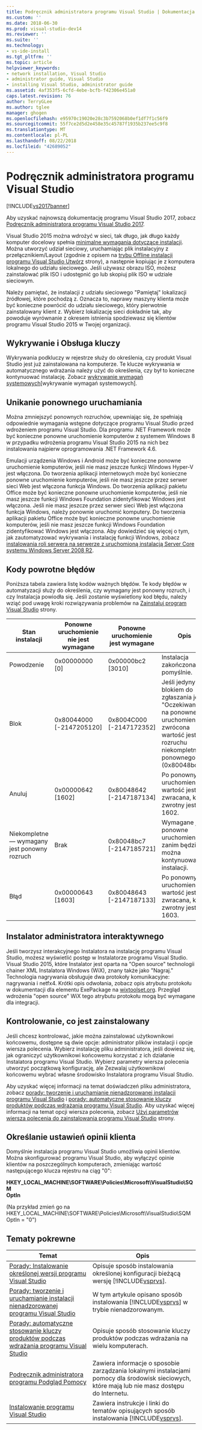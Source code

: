 ```yaml
---
title: Podręcznik administratora programu Visual Studio | Dokumentacja firmy Microsoft
ms.custom: ''
ms.date: 2018-06-30
ms.prod: visual-studio-dev14
ms.reviewer: ''
ms.suite: ''
ms.technology:
- vs-ide-install
ms.tgt_pltfrm: ''
ms.topic: article
helpviewer_keywords:
- network installation, Visual Studio
- administrator guide, Visual Studio
- installing Visual Studio, administrator guide
ms.assetid: 4af353f5-6cfd-4ebe-bcfb-f42306e451a0
caps.latest.revision: 76
author: TerryGLee
ms.author: tglee
manager: ghogen
ms.openlocfilehash: e95970c19020e28c3b7592068b0ef1df7f1c56f9
ms.sourcegitcommit: 55f7ce2d5d2e458e35c45787f1935b237ee5c9f8
ms.translationtype: MT
ms.contentlocale: pl-PL
ms.lasthandoff: 08/22/2018
ms.locfileid: "42689052"
---
```

# <a name="visual-studio-administrator-guide"></a>Podręcznik administratora programu Visual Studio
[!INCLUDE[vs2017banner](../includes/vs2017banner.md)]

Aby uzyskać najnowszą dokumentację programu Visual Studio 2017, zobacz [Podręcznik administratora programu Visual Studio 2017](https://docs.microsoft.com/en-us/visualstudio/install/visual-studio-administrator-guide).

Visual Studio 2015 można wdrożyć w sieci, tak długo, jak długo każdy komputer docelowy spełnia [minimalne wymagania dotyczące instalacji](http://www.microsoft.com/visualstudio/eng/products/2013-editions). Można utworzyć udział sieciowy, uruchamiając plik instalacyjny z przełącznikiem/Layout (zgodnie z opisem na [trybu Offline instalacji programu Visual Studio Utwórz](../install/create-an-offline-installation-of-visual-studio.md) strony), a następnie kopiując je z komputera lokalnego do udziału sieciowego. Jeśli używasz obrazu ISO, możesz zainstalować plik ISO i udostępnić go lub skopiuj plik ISO w udziale sieciowym.  
  
 Należy pamiętać, że instalacji z udziału sieciowego "Pamiętaj" lokalizacji źródłowej, które pochodzą z. Oznacza to, naprawy maszyny klienta może być konieczne powrócić do udziału sieciowego, który pierwotnie zainstalowany klient z. Wybierz lokalizację sieci dokładnie tak, aby powoduje wyrównanie z okresem istnienia spodziewasz się klientów programu Visual Studio 2015 w Twojej organizacji.  
  
## <a name="detection-and-servicing-keys"></a>Wykrywanie i Obsługa kluczy  
 Wykrywania podkluczy w rejestrze służy do określenia, czy produkt Visual Studio jest już zainstalowana na komputerze. Te klucze wykrywania w automatycznego wdrażania należy użyć do określenia, czy był to konieczne kontynuować instalację.  Zobacz [wykrywanie wymagań systemowych](../extensibility/internals/detecting-system-requirements.md)[wykrywanie wymagań systemowych].  
  
## <a name="avoiding-reboots"></a>Unikanie ponownego uruchamiania  
 Można zmniejszyć ponownych rozruchów, upewniając się, że spełniają odpowiednie wymagania wstępne dotyczące programu Visual Studio przed wdrożeniem programu Visual Studio. Dla programu .NET Framework może być konieczne ponowne uruchomienie komputerów z systemem Windows 8 w przypadku wdrożenia programu Visual Studio 2015 na nich bez instalowania najpierw oprogramowania .NET Framework 4.6.  
  
 Emulacji urządzenia Windows i Android może być konieczne ponowne uruchomienie komputerów, jeśli nie masz jeszcze funkcji Windows Hyper-V jest włączona. Do tworzenia aplikacji internetowych może być konieczne ponowne uruchomienie komputerów, jeśli nie masz jeszcze przez serwer sieci Web jest włączona funkcja Windows. Do tworzenia aplikacji pakietu Office może być konieczne ponowne uruchomienie komputerów, jeśli nie masz jeszcze funkcji Windows Foundation zidentyfikować Windows jest włączona. Jeśli nie masz jeszcze przez serwer sieci Web jest włączona funkcja Windows, należy ponownie uruchomić komputery. Do tworzenia aplikacji pakietu Office może być konieczne ponowne uruchomienie komputerów, jeśli nie masz jeszcze funkcji Windows Foundation zidentyfikować Windows jest włączona. Aby dowiedzieć się więcej o tym, jak zautomatyzować wykrywania i instalację funkcji Windows, zobacz [instalowania roli serwera na serwerze z uruchomioną instalacją Server Core systemu Windows Server 2008 R2](https://technet.microsoft.com/library/ee441260(v=ws.10).aspx).  
  
## <a name="error-return-codes"></a>Kody powrotne błędów  
 Poniższa tabela zawiera listę kodów ważnych błędów. Te kody błędów w automatyzacji służy do określenia, czy wymagany jest ponowny rozruch, i czy Instalacja powiodła się. Jeśli zostanie wyświetlony kod błędu, należy wziąć pod uwagę kroki rozwiązywania problemów na [Zainstaluj program Visual Studio](../install/install-visual-studio-2015.md) strony.  
  
|Stan instalacji|Ponowne uruchomienie nie jest wymagane|Ponowne uruchomienie jest wymagane|Opis|  
|------------------|--------------------------|----------------------|-----------------|  
|Powodzenie|0x00000000 [0]|0x00000bc2 [3010]|Instalacja zakończona pomyślnie.|  
|Blok|0x80044000 [-2147205120]|0x8004C000 [-2147172352]|Jeśli jedynym blokiem do zgłaszania jest "Oczekiwanie na ponowne uruchomienie", zwrócona wartość jest rozruchu niekompletnego ponownego (0x80048bc7).|  
|Anuluj|0x00000642 [1602]|0x80048642 [-2147187134]|Po ponownym uruchomieniu wartość jest zwracana, kod zwrotny jest 1602.|  
|Niekompletne — wymagany jest ponowny rozruch|Brak|0x80048bc7 [-2147185721]|Wymagane jest ponowne uruchomienie, zanim będzie można kontynuować instalacji.|  
|Błąd|0x00000643 [1603]|0x80048643 [-2147187133]|Po ponownym uruchomieniu wartość jest zwracana, kod zwrotny jest 1603.|  
  
## <a name="interactive-administrator-installer"></a>Instalator administratora interaktywnego  
 Jeśli tworzysz interakcyjnego Instalatora na instalację programu Visual Studio, możesz wyświetlić postęp w Instalatorze programu Visual Studio. Visual Studio 2015, które Instalator jest oparta na "Open source" technologii chainer XML Instalatora Windows (WiX), znany także jako "Nagraj." Technologia nagrywania obsługuje dwa protokoły komunikacyjne: nagrywania i netfx4. Krótki opis odwołania, zobacz opis atrybutu protokołu w dokumentacji dla elementu ExePackage na [wixtoolset.org](http://wixtoolset.org/). Przegląd wdrożenia "open source" WiX tego atrybutu protokołu mogą być wymagane dla integracji.  
  
## <a name="controlling-what-is-installed"></a>Kontrolowanie, co jest zainstalowany  
 Jeśli chcesz kontrolować, jakie można zainstalować użytkownikowi końcowemu, dostępne są dwie opcje: administrator plików instalacji i opcje wiersza polecenia. Wybierz instalację pliku administratora, jeśli dowiesz się, jak ograniczyć użytkownikowi końcowemu korzystać z ich działanie Instalatora programu Visual Studio. Wybierz parametry wiersza polecenia utworzyć początkową konfigurację, ale Zezwalaj użytkownikowi końcowemu wybrać własne środowisko Instalatora programu Visual Studio.  
  
 Aby uzyskać więcej informacji na temat doświadczeń pliku administratora, zobacz [porady: tworzenie i uruchamianie nienadzorowanej instalacji programu Visual Studio](../install/how-to-create-and-run-an-unattended-installation-of-visual-studio.md) i [porady: automatyczne stosowanie kluczy produktów podczas wdrażania programu Visual Studio](../install/how-to-automatically-apply-product-keys-when-deploying-visual-studio.md).  Aby uzyskać więcej informacji na temat opcji wiersza polecenia, zobacz [Użyj parametrów wiersza polecenia do zainstalowania programu Visual Studio](../install/use-command-line-parameters-to-install-visual-studio.md) strony.  
  
## <a name="specifying-customer-feedback-settings"></a>Określanie ustawień opinii klienta  
 Domyślnie instalacja programu Visual Studio umożliwia opinii klientów. Można skonfigurować programu Visual Studio, aby wyłączyć opinie klientów na poszczególnych komputerach, zmieniając wartość następującego klucza rejestru na ciąg "0":  
  
 **HKEY_LOCAL_MACHINE\SOFTWARE\Policies\Microsoft\VisualStudio\SQM**  
**OptIn**  
  
 (Na przykład zmień go na HKEY_LOCAL_MACHINE\SOFTWARE\Policies\Microsoft\VisualStudio\SQM OptIn = "0")  
  
## <a name="related-topics"></a>Tematy pokrewne  
  
|Temat|Opis|  
|-----------|-----------------|  
|[Porady: Instalowanie określonej wersji programu Visual Studio](../install/how-to-install-a-specific-release-of-visual-studio.md)|Opisuje sposób instalowania określonej konfiguracji bieżącą wersję [!INCLUDE[vsprvs](../includes/vsprvs-md.md)].|  
|[Porady: tworzenie i uruchamianie instalacji nienadzorowanej programu Visual Studio](../install/how-to-create-and-run-an-unattended-installation-of-visual-studio.md)|W tym artykule opisano sposób instalowania [!INCLUDE[vsprvs](../includes/vsprvs-md.md)] w trybie nienadzorowanym.|  
|[Porady: automatyczne stosowanie kluczy produktów podczas wdrażania programu Visual Studio](../install/how-to-automatically-apply-product-keys-when-deploying-visual-studio.md)|Opisuje sposób stosowanie kluczy produktów podczas wdrażania na wielu komputerach.|  
|[Podręcznik administratora programu Podgląd Pomocy](../ide/help-viewer-administrator-guide.md)|Zawiera informacje o sposobie zarządzania lokalnymi instalacjami pomocy dla środowisk sieciowych, które mają lub nie masz dostępu do Internetu.|  
|[Instalowanie programu Visual Studio](../install/install-visual-studio-2015.md)|Zawiera instrukcje i linki do tematów opisujących sposób instalowania [!INCLUDE[vsprvs](../includes/vsprvs-md.md)].|